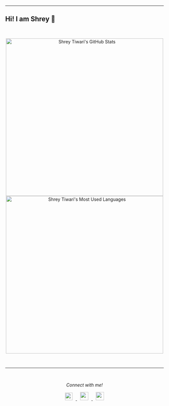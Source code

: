 
---

## Hi! I am Shrey 👋

<br />

<p align="center">
  <img src="https://github-readme-stats.vercel.app/api?username=ShreyTiwari&show_icons=true&theme=nord&count_private=true" alt="Shrey Tiwari's GitHub Stats" width="500"/>
  <img src="https://github-readme-stats.vercel.app/api/top-langs/?username=ShreyTiwari&layout=compact&theme=nord&hide=jupyter%20notebook,html&count_private=true&langs_count=6" alt="Shrey Tiwari's Most Used Languages" width="500" />
</p>

<br />

---

<br />

<p align="center">
  <i>Connect with me!</i>
</p>

<p align="center">
  <a href="https://www.linkedin.com/in/shrey-tiwari/">
    <img  width="24px" src="https://cdn.jsdelivr.net/npm/simple-icons@v3/icons/linkedin.svg" hspace="10" />
  </a>
  <a href="mailto:shreymt@gmail.com">
    <img width="26px" src="https://cdn.jsdelivr.net/npm/simple-icons@v3/icons/gmail.svg" hspace="10" />
  </a>
  <a href="https://instagram.com/shrey_twr">
    <img width="26px" src="https://cdn.jsdelivr.net/npm/simple-icons@v3/icons/instagram.svg" hspace="10" />
  </a>
</p>
